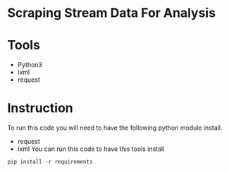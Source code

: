 # Scraping Stream Data For Analysis

# Tools
- Python3
- lxml
- request

# Instruction
To run this code you will need to have the following python module install.
- request
- lxml
You can run this code to have this tools install
```
pip install -r requirements
```